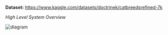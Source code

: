 **Dataset:** https://www.kaggle.com/datasets/doctrinek/catbreedsrefined-7k

*High Level System Overview*

![diagram](https://github.com/OlesTurchyn/KittyClassifier/assets/52382133/879e25e8-af96-4ecc-a59b-e3b3d425b7fc)
